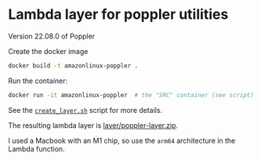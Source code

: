 # Lambda layer for poppler utilities

Version 22.08.0 of Poppler

Create the docker image
```bash
docker build -t amazonlinux-poppler .
```

Run the container:
```bash
docker run -it amazonlinux-poppler  # the "SRC" container (see script)
```

See the [`create_layer.sh`](create_layer.sh) script for more details.

The resulting lambda layer is [layer/poppler-layer.zip](layer/poppler-layer.zip).

I used a Macbook with an M1 chip, so use the `arm64` architecture in the Lambda function.
